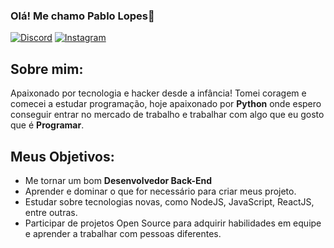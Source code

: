 ### Olá! Me chamo Pablo Lopes👋

[![Discord](https://img.shields.io/badge/Discord-7289DA?style=for-the-badge&logo=discord&logoColor=white)](https://discordapp.com/users/963567211644063764)
[![Instagram](https://img.shields.io/badge/Instagram-E4405F?style=for-the-badge&logo=instagram&logoColor=white)](https://www.instagram.com/pollar.web/)

## Sobre mim:

Apaixonado por tecnologia e hacker desde a infância! Tomei coragem e comecei a estudar programação, hoje apaixonado por **Python** onde espero conseguir entrar no mercado de trabalho e trabalhar com algo que eu gosto que é **Programar**.

## Meus Objetivos:

- Me tornar um bom **Desenvolvedor Back-End**
- Aprender e dominar o que for necessário para criar meus projeto.
- Estudar sobre tecnologias novas, como NodeJS, JavaScript, ReactJS, entre outras.
- Participar de projetos Open Source para adquirir habilidades em equipe e aprender a trabalhar com pessoas diferentes.
